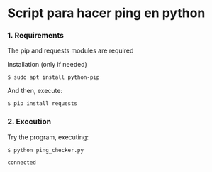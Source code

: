 # Script para hacer ping en python


### 1. Requirements

The pip and requests modules are required

Installation (only if needed)

```shell
$ sudo apt install python-pip
```

And then, execute:

```shell
$ pip install requests
```

### 2. Execution

Try the program, executing:

```shell
$ python ping_checker.py

connected
```

